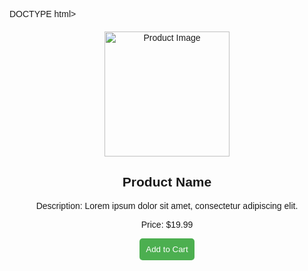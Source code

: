 DOCTYPE html>
<html lang="en">
<head>
    <meta charset="UTF-8">
    <meta name="viewport" content="width=device-width, initial-scale=1.0">
    <title>Product Page</title>
    <style>
        /* Add your CSS styles here */
        body {
            font-family: Arial, sans-serif;
        }
        .product-container {
            display: flex;
            justify-content: space-around;
            margin: 20px;
        }
        .product-info {
            text-align: center;
        }
        .add-to-cart {
            cursor: pointer;
            background-color: #4caf50;
            color: white;
            padding: 10px;
            border: none;
            border-radius: 5px;
        }
    </style>
</head>
<body>

<div class="product-container">
    <div class="product-info">
        <img src="product_image.jpg" alt="Product Image" width="200">
        <h2>Product Name</h2>
        <p>Description: Lorem ipsum dolor sit amet, consectetur adipiscing elit.</p>
        <p>Price: $19.99</p>
        <button class="add-to-cart" onclick="addToCart()">Add to Cart</button>
    </div>
</div>

<script>
    // JavaScript for shopping cart functionality
    let cartItems = 0;

    function addToCart() {
        cartItems++;
        alert("Product added to cart. Total items in cart: " + cartItems);
    }
</script>

